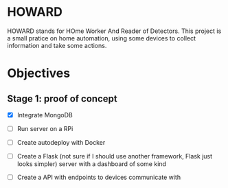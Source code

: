# HOWARD

HOWARD stands for HOme Worker And Reader of Detectors. This project is a small pratice on home automation, using some devices to collect information and take some actions.

# Objectives

## Stage 1: proof of concept

* [X] Integrate MongoDB

* [ ] Run server on a RPi 

* [ ] Create autodeploy with Docker

* [ ] Create a Flask (not sure if I should use another framework, Flask just looks simpler) server with a dashboard of some kind 

* [ ] Create a API with endpoints to devices communicate with

